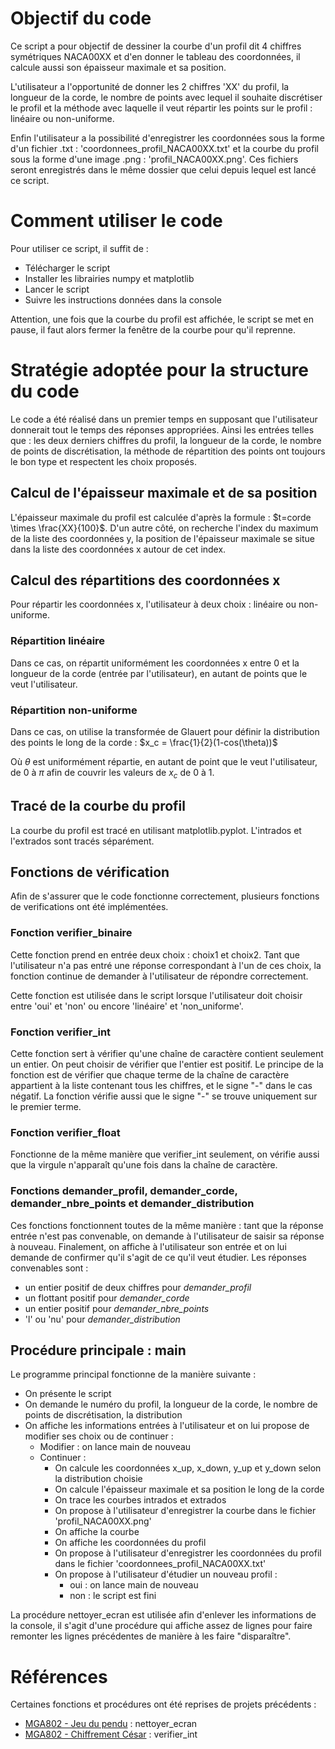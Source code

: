 # Objectif du code 
Ce script a pour objectif de dessiner la courbe d'un profil dit 4 chiffres symétriques NACA00XX et d'en donner le tableau des coordonnées, il calcule aussi son épaisseur maximale et sa position. 

L'utilisateur a l'opportunité de donner les 2 chiffres 'XX' du profil, la longueur de la corde, le nombre de points avec lequel il souhaite discrétiser le profil et la méthode avec laquelle il veut répartir les points sur le profil : linéaire ou non-uniforme.

Enfin l'utilisateur a la possibilité d'enregistrer les coordonnées sous la forme d'un fichier .txt : 'coordonnees_profil_NACA00XX.txt' et la courbe du profil sous la forme d'une image .png : 'profil_NACA00XX.png'. Ces fichiers seront enregistrés dans le même dossier que celui depuis lequel est lancé ce script.

# Comment utiliser le code
Pour utiliser ce script, il suffit de :
- Télécharger le script
- Installer les librairies numpy et matplotlib
- Lancer le script
- Suivre les instructions données dans la console

Attention, une fois que la courbe du profil est affichée, le script se met en pause, il faut alors fermer la fenêtre de la courbe pour qu'il reprenne.

# Stratégie adoptée pour la structure du code
Le code a été réalisé dans un premier temps en supposant que l'utilisateur donnerait tout le temps des réponses appropriées. Ainsi les entrées telles que : les deux derniers chiffres du profil, la longueur de la corde, le nombre de points de discrétisation, la méthode de répartition des points ont toujours le bon type et respectent les choix proposés.

## Calcul de l'épaisseur maximale et de sa position
L'épaisseur maximale du profil est calculée d'après la formule : $t=corde \times \frac{XX}{100}$. D'un autre côté, on recherche l'index du maximum de la liste des coordonnées y, la position de l'épaisseur maximale se situe dans la liste des coordonnées x autour de cet index.

## Calcul des répartitions des coordonnées x
Pour répartir les coordonnées x, l'utilisateur à deux choix : linéaire ou non-uniforme.

### Répartition linéaire
Dans ce cas, on répartit uniformément les coordonnées x entre 0 et la longueur de la corde (entrée par l'utilisateur), en autant de points que le veut l'utilisateur.

### Répartition non-uniforme
Dans ce cas, on utilise la transformée de Glauert pour définir la distribution des points le long de la corde : $x_c = \frac{1}{2}(1-cos(\theta))$

Où $\theta$ est uniformément répartie, en autant de point que le veut l'utilisateur, de 0 à $\pi$ afin de couvrir les valeurs de $x_c$ de 0 à 1.

## Tracé de la courbe du profil
La courbe du profil est tracé en utilisant matplotlib.pyplot. L'intrados et l'extrados sont tracés séparément.

## Fonctions de vérification
Afin de s'assurer que le code fonctionne correctement, plusieurs fonctions de verifications ont été implémentées.

### Fonction verifier_binaire
Cette fonction prend en entrée deux choix : choix1 et choix2. Tant que l'utilisateur n'a pas entré une réponse correspondant à l'un de ces choix, la fonction continue de demander à l'utilisateur de répondre correctement.

Cette fonction est utilisée dans le script lorsque l'utilisateur doit choisir entre 'oui' et 'non' ou encore 'linéaire' et 'non_uniforme'.

### Fonction verifier_int
Cette fonction sert à vérifier qu'une chaîne de caractère contient seulement un entier.
On peut choisir de vérifier que l'entier est positif. Le principe de la fonction est de vérifier que chaque terme de la chaîne de caractère appartient à la liste contenant tous les chiffres, et le signe "-" dans le cas négatif. La fonction vérifie aussi que le signe "-" se trouve uniquement sur le premier terme.

### Fonction verifier_float
Fonctionne de la même manière que verifier_int seulement, on vérifie aussi que la virgule n'apparaît qu'une fois dans la chaîne de caractère.

### Fonctions demander_profil, demander_corde, demander_nbre_points et demander_distribution
Ces fonctions fonctionnent toutes de la même manière : tant que la réponse entrée n'est pas convenable, on demande à l'utilisateur de saisir sa réponse à nouveau.
Finalement, on affiche à l'utilisateur son entrée et on lui demande de confirmer qu'il s'agit de ce qu'il veut étudier.
Les réponses convenables sont : 
- un entier positif de deux chiffres pour <i>demander_profil</i>
- un flottant positif pour <i>demander_corde</i>
- un entier positif pour <i>demander_nbre_points</i>
- 'l' ou 'nu' pour <i>demander_distribution</i>

## Procédure principale : main
Le programme principal fonctionne de la manière suivante :
- On présente le script
- On demande le numéro du profil, la longueur de la corde, le nombre de points de discrétisation, la distribution
- On affiche les informations entrées à l'utilisateur et on lui propose de modifier ses choix ou de continuer :
  - Modifier : on lance main de nouveau
  - Continuer :
    - On calcule les coordonnées x_up, x_down, y_up et y_down selon la distribution choisie
    - On calcule l'épaisseur maximale et sa position le long de la corde
    - On trace les courbes intrados et extrados
    - On propose à l'utilisateur d'enregistrer la courbe dans le fichier 'profil_NACA00XX.png'
    - On affiche la courbe
    - On affiche les coordonnées du profil
    - On propose à l'utilisateur d'enregistrer les coordonnées du profil dans le fichier 'coordonnees_profil_NACA00XX.txt'
    - On propose à l'utilisateur d'étudier un nouveau profil :
        - oui : on lance main de nouveau
        - non : le script est fini

La procédure nettoyer_ecran est utilisée afin d'enlever les informations de la console, il s'agit d'une procédure qui affiche assez de lignes pour faire remonter les lignes précédentes de manière à les faire "disparaître".

# Références
Certaines fonctions et procédures ont été reprises de projets précédents :
- [MGA802 - Jeu du pendu](https://github.com/AlexisM14/JeuDuPendu) : nettoyer_ecran
- [MGA802 - Chiffrement César](https://github.com/MartinGrG/VeniVidiVici) : verifier_int
